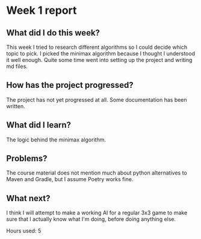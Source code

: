 # Week 1 report

## What did I do this week?

This week I tried to research different algorithms so I could decide which topic to pick. I picked the minimax algorithm because I thought I understood it well enough.
Quite some time went into setting up the project and writing md files. 

## How has the project progressed?

The project has not yet progressed at all. Some documentation has been written.

## What did I learn?

The logic behind the minimax algorithm.

## Problems?

The course material does not mention much about python alternatives to Maven and Gradle, but I assume Poetry works fine. 

## What next?

I think I will attempt to make a working AI for a regular 3x3 game to make sure that I actually know what I'm doing, before doing anything else.

Hours used: 5
